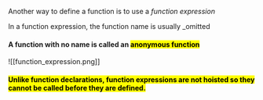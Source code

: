 Another way to define a function is to use a _function expression_

In a function expression, the function name is usually _omitted

#### A function with no name is called an <mark class="hltr-red">anonymous function</mark>


![[function_expression.png]]

#### <mark class="hltr-red">Unlike function declarations, function expressions are not hoisted so they cannot be called before they are defined.</mark>






